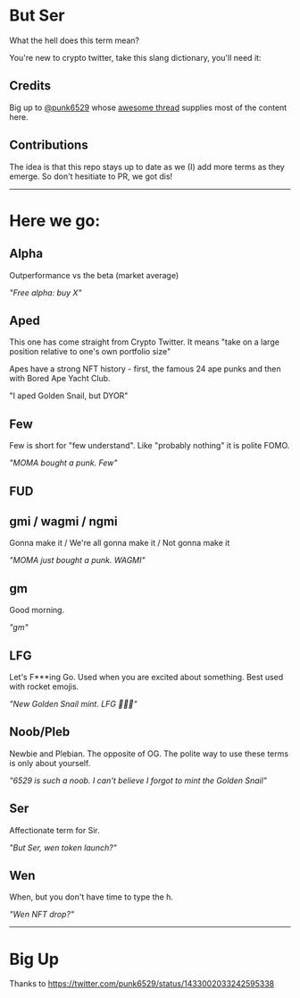 # But Ser

What the hell does this term mean?

You're new to crypto twitter, take this slang dictionary, you'll need it:

## Credits

Big up to [@punk6529](https://twitter.com/punk6529) whose [awesome thread](https://twitter.com/punk6529/status/1433002033242595338) supplies most of the content here. 

## Contributions

The idea is that this repo stays up to date as we (I) add more terms as they emerge. So don't hesitiate to PR, we got dis!

---

# Here we go:

## Alpha

Outperformance vs the beta (market average)

_"Free alpha: buy X"_

## Aped

This one has come straight from Crypto Twitter.   It means "take on a large position relative to one's own portfolio size"

Apes have a strong NFT history - first, the famous 24 ape punks and then with Bored Ape Yacht Club.

"I aped Golden Snail, but DYOR"

## Few

Few is short for "few understand".  Like "probably nothing" it is polite FOMO.

_"MOMA bought a punk. Few"_

## FUD



## gmi / wagmi / ngmi

Gonna make it / We're all gonna make it / Not gonna make it

_"MOMA just bought a punk.  WAGMI"_

## gm

Good morning. 

_"gm"_

## LFG

Let's F***ing Go.   Used when you are excited about something.   Best used with rocket emojis.

_"New Golden Snail mint. LFG 🚀🚀🚀"_

## Noob/Pleb

Newbie and Plebian.  The opposite of OG.  The polite way to use these terms is only about yourself.

_"6529 is such a noob.  I can't believe I forgot to mint the Golden Snail"_

## Ser

Affectionate term for Sir. 

_"But Ser, wen token launch?"_

## Wen

When, but you don't have time to type the h.

_"Wen NFT drop?"_


---
# Big Up

Thanks to 
https://twitter.com/punk6529/status/1433002033242595338

